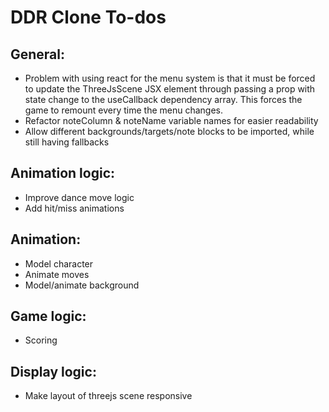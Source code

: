 # DDR Clone To-dos


## General:
- Problem with using react for the menu system is that it must be forced to update the ThreeJsScene JSX element through passing a prop with state change to the useCallback dependency array. This forces the game to remount every time the menu changes.
- Refactor noteColumn & noteName variable names for easier readability
- Allow different backgrounds/targets/note blocks to be imported, while still having fallbacks
## Animation logic:
- Improve dance move logic
- Add hit/miss animations
## Animation:
- Model character
- Animate moves
- Model/animate background
## Game logic:
- Scoring
## Display logic:
- Make layout of threejs scene responsive
